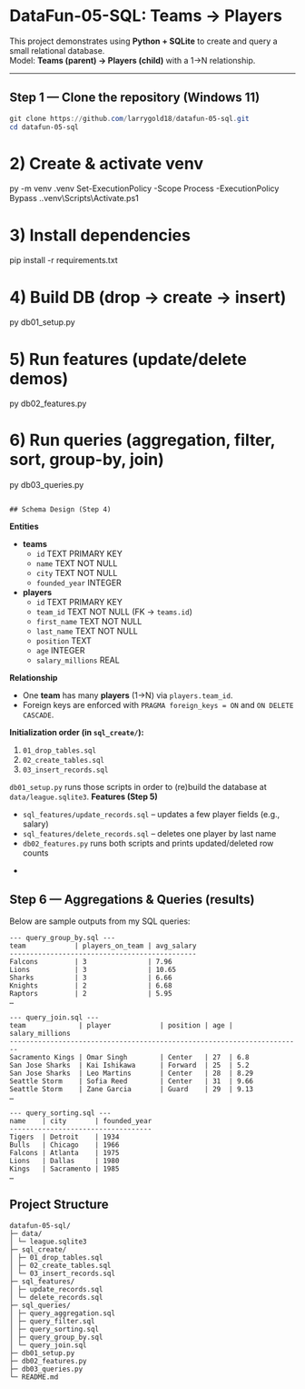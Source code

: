 # DataFun-05-SQL: Teams → Players

This project demonstrates using **Python + SQLite** to create and query a small relational database.  
Model: **Teams (parent) → Players (child)** with a 1→N relationship.

---

## Step 1 — Clone the repository (Windows 11)

```powershell
git clone https://github.com/larrygold18/datafun-05-sql.git
cd datafun-05-sql
```
# 2) Create & activate venv
py -m venv .venv
Set-ExecutionPolicy -Scope Process -ExecutionPolicy Bypass
.\.venv\Scripts\Activate.ps1

# 3) Install dependencies
pip install -r requirements.txt

# 4) Build DB (drop → create → insert)
py db01_setup.py

# 5) Run features (update/delete demos)
py db02_features.py

# 6) Run queries (aggregation, filter, sort, group-by, join)
py db03_queries.py
```

## Schema Design (Step 4)
```
**Entities**
- **teams**  
  - `id` TEXT PRIMARY KEY  
  - `name` TEXT NOT NULL  
  - `city` TEXT NOT NULL  
  - `founded_year` INTEGER
- **players**  
  - `id` TEXT PRIMARY KEY  
  - `team_id` TEXT NOT NULL (FK → `teams.id`)  
  - `first_name` TEXT NOT NULL  
  - `last_name` TEXT NOT NULL  
  - `position` TEXT  
  - `age` INTEGER  
  - `salary_millions` REAL

**Relationship**
- One **team** has many **players** (1→N) via `players.team_id`.  
- Foreign keys are enforced with `PRAGMA foreign_keys = ON` and `ON DELETE CASCADE`.

**Initialization order (in `sql_create/`):**
1. `01_drop_tables.sql`
2. `02_create_tables.sql`
3. `03_insert_records.sql`

`db01_setup.py` runs those scripts in order to (re)build the database at `data/league.sqlite3`.
**Features (Step 5)**
- `sql_features/update_records.sql` – updates a few player fields (e.g., salary)  
- `sql_features/delete_records.sql` – deletes one player by last name  
- `db02_features.py` runs both scripts and prints updated/deleted row counts
- ```
## Step 6 — Aggregations & Queries (results)

Below are sample outputs from my SQL queries:

```text
--- query_group_by.sql ---
team            | players_on_team | avg_salary
----------------------------------------------
Falcons         | 3               | 7.96
Lions           | 3               | 10.65
Sharks          | 3               | 6.66
Knights         | 2               | 6.68
Raptors         | 2               | 5.95
…

--- query_join.sql ---
team             | player            | position | age | salary_millions
------------------------------------------------------------------------
Sacramento Kings | Omar Singh        | Center   | 27  | 6.8
San Jose Sharks  | Kai Ishikawa      | Forward  | 25  | 5.2
San Jose Sharks  | Leo Martins       | Center   | 28  | 8.29
Seattle Storm    | Sofia Reed        | Center   | 31  | 9.66
Seattle Storm    | Zane Garcia       | Guard    | 29  | 9.13
…

--- query_sorting.sql ---
name    | city       | founded_year
-----------------------------------
Tigers  | Detroit    | 1934
Bulls   | Chicago    | 1966
Falcons | Atlanta    | 1975
Lions   | Dallas     | 1980
Kings   | Sacramento | 1985
…
```
## Project Structure
```
datafun-05-sql/
├─ data/
│ └─ league.sqlite3
├─ sql_create/
│ ├─ 01_drop_tables.sql
│ ├─ 02_create_tables.sql
│ └─ 03_insert_records.sql
├─ sql_features/
│ ├─ update_records.sql
│ └─ delete_records.sql
├─ sql_queries/
│ ├─ query_aggregation.sql
│ ├─ query_filter.sql
│ ├─ query_sorting.sql
│ ├─ query_group_by.sql
│ └─ query_join.sql
├─ db01_setup.py
├─ db02_features.py
├─ db03_queries.py
└─ README.md
```
